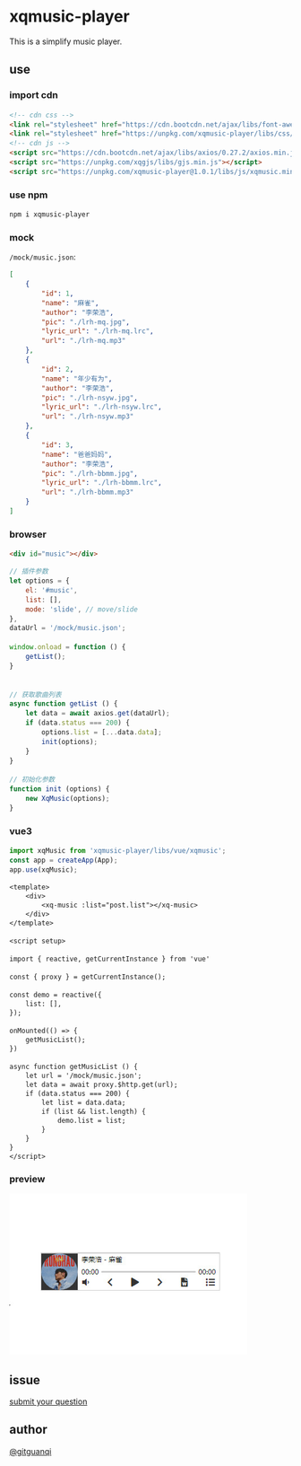 # xqmusic-player

This is a simplify music player.

## use

### import cdn

```html
<!-- cdn css -->
<link rel="stylesheet" href="https://cdn.bootcdn.net/ajax/libs/font-awesome/6.2.0/css/all.min.css">
<link rel="stylesheet" href="https://unpkg.com/xqmusic-player/libs/css/xqmusic.min.css">
<!-- cdn js -->
<script src="https://cdn.bootcdn.net/ajax/libs/axios/0.27.2/axios.min.js"></script>
<script src="https://unpkg.com/xqgjs/libs/gjs.min.js"></script>
<script src="https://unpkg.com/xqmusic-player@1.0.1/libs/js/xqmusic.min.js"></script>
```

### use npm

```sh
npm i xqmusic-player
```

### mock

`/mock/music.json`:

```json
[
    {
        "id": 1,
        "name": "麻雀",
        "author": "李荣浩",
        "pic": "./lrh-mq.jpg",
        "lyric_url": "./lrh-mq.lrc",
        "url": "./lrh-mq.mp3"
    },
    {
        "id": 2,
        "name": "年少有为",
        "author": "李荣浩",
        "pic": "./lrh-nsyw.jpg",
        "lyric_url": "./lrh-nsyw.lrc",
        "url": "./lrh-nsyw.mp3"
    },
    {
        "id": 3,
        "name": "爸爸妈妈",
        "author": "李荣浩",
        "pic": "./lrh-bbmm.jpg",
        "lyric_url": "./lrh-bbmm.lrc",
        "url": "./lrh-bbmm.mp3"
    }
]
```

### browser

```html
<div id="music"></div>
```

```js
// 插件参数
let options = {
    el: '#music',
    list: [],
    mode: 'slide', // move/slide
},
dataUrl = '/mock/music.json';

window.onload = function () {  
    getList();
}


// 获取歌曲列表
async function getList () {  
    let data = await axios.get(dataUrl);
    if (data.status === 200) {
        options.list = [...data.data];
        init(options);
    }
}

// 初始化参数
function init (options) {  
    new XqMusic(options);
}
```

### vue3

```js
import xqMusic from 'xqmusic-player/libs/vue/xqmusic';
const app = createApp(App);
app.use(xqMusic);
```

```vue
<template>
    <div>
        <xq-music :list="post.list"></xq-music>
    </div>
</template>

<script setup>

import { reactive, getCurrentInstance } from 'vue'

const { proxy } = getCurrentInstance();

const demo = reactive({
    list: [],
});

onMounted(() => {
    getMusicList();
})

async function getMusicList () {  
    let url = '/mock/music.json';
    let data = await proxy.$http.get(url);
    if (data.status === 200) {
        let list = data.data;
        if (list && list.length) {
            demo.list = list;
        }
    }
}
</script>
```

### preview

![xqlight](./docs/img/preview.jpg)

## issue

[submit your question](https://github.com/gitguanqi/xqmusic-player/issues/new)

## author

[@gitguanqi](https://github.com/gitguanqi)
